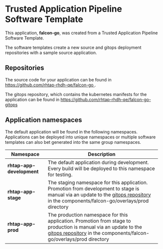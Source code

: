 # Trusted Application Pipeline Software Template

This application, **falcon-go**, was created from a Trusted Application Pipeline Software Template.

The software templates create a new source and gitops deployment repositories with a sample source application. 

## Repositories

The source code for your application can be found in [https://github.com/rhtap-rhdh-qe/falcon-go ](https://github.com/rhtap-rhdh-qe/falcon-go ).
 
The gitops repository, which contains the kubernetes manifests for the application can be found in 
[https://github.com/rhtap-rhdh-qe/falcon-go-gitops ](https://github.com/rhtap-rhdh-qe/falcon-go-gitops ) 

## Application namespaces 

The default application will be found in the following namespaces. Applications can be deployed into unique namespaces or multiple software templates can also bet generated into the same group namespaces.  

|  Namespace   |  Description   |  
| -------- | -------- |   
| **rhtap-app-development** | The default application during development. Every build will be deployed to this namespace for testing. | 
| **rhtap-app-stage** | The staging namespace for this application. Promotion from development to stage is manual via an update to the [gitops repository](https://github.com/rhtap-rhdh-qe/falcon-go-gitops ) in the components/falcon-go/overlays/prod directory |  
| **rhtap-app-prod** | The production namespace for this application. Promotion from stage to production is manual via an update to the [gitops repository](https://github.com/rhtap-rhdh-qe/falcon-go-gitops ) in the components/falcon-go/overlays/prod directory | 